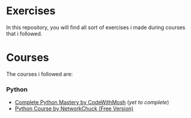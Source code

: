 # Exercises
In this repository, you will find all sort of exercises i made during courses that i followed.
# Courses
The courses i followed are:
### Python
- [Complete Python Mastery by CodeWithMosh](https://members.codewithmosh.com/courses/enrolled/417695) (_yet to complete_)
- [Python Course by NetworkChuck (Free Version)](https://youtube.com/playlist?list=PLIhvC56v63ILPDA2DQBv0IKzqsWTZxCkp&si=zQoTY8SIV-of4hH8)

